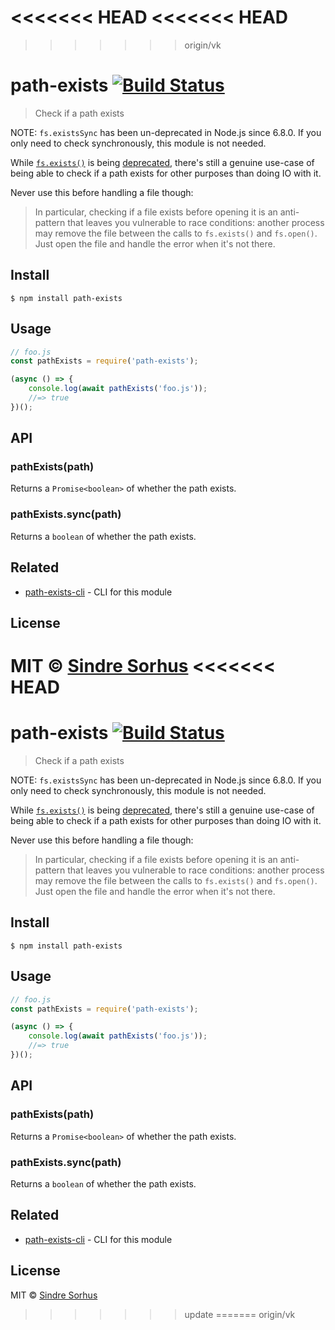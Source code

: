 <<<<<<< HEAD
<<<<<<< HEAD
=======
>>>>>>> origin/vk
# path-exists [![Build Status](https://travis-ci.org/sindresorhus/path-exists.svg?branch=master)](https://travis-ci.org/sindresorhus/path-exists)

> Check if a path exists

NOTE: `fs.existsSync` has been un-deprecated in Node.js since 6.8.0. If you only need to check synchronously, this module is not needed.

While [`fs.exists()`](https://nodejs.org/api/fs.html#fs_fs_exists_path_callback) is being [deprecated](https://github.com/iojs/io.js/issues/103), there's still a genuine use-case of being able to check if a path exists for other purposes than doing IO with it.

Never use this before handling a file though:

> In particular, checking if a file exists before opening it is an anti-pattern that leaves you vulnerable to race conditions: another process may remove the file between the calls to `fs.exists()` and `fs.open()`. Just open the file and handle the error when it's not there.


## Install

```
$ npm install path-exists
```


## Usage

```js
// foo.js
const pathExists = require('path-exists');

(async () => {
	console.log(await pathExists('foo.js'));
	//=> true
})();
```


## API

### pathExists(path)

Returns a `Promise<boolean>` of whether the path exists.

### pathExists.sync(path)

Returns a `boolean` of whether the path exists.


## Related

- [path-exists-cli](https://github.com/sindresorhus/path-exists-cli) - CLI for this module


## License

MIT © [Sindre Sorhus](https://sindresorhus.com)
<<<<<<< HEAD
=======
# path-exists [![Build Status](https://travis-ci.org/sindresorhus/path-exists.svg?branch=master)](https://travis-ci.org/sindresorhus/path-exists)

> Check if a path exists

NOTE: `fs.existsSync` has been un-deprecated in Node.js since 6.8.0. If you only need to check synchronously, this module is not needed.

While [`fs.exists()`](https://nodejs.org/api/fs.html#fs_fs_exists_path_callback) is being [deprecated](https://github.com/iojs/io.js/issues/103), there's still a genuine use-case of being able to check if a path exists for other purposes than doing IO with it.

Never use this before handling a file though:

> In particular, checking if a file exists before opening it is an anti-pattern that leaves you vulnerable to race conditions: another process may remove the file between the calls to `fs.exists()` and `fs.open()`. Just open the file and handle the error when it's not there.


## Install

```
$ npm install path-exists
```


## Usage

```js
// foo.js
const pathExists = require('path-exists');

(async () => {
	console.log(await pathExists('foo.js'));
	//=> true
})();
```


## API

### pathExists(path)

Returns a `Promise<boolean>` of whether the path exists.

### pathExists.sync(path)

Returns a `boolean` of whether the path exists.


## Related

- [path-exists-cli](https://github.com/sindresorhus/path-exists-cli) - CLI for this module


## License

MIT © [Sindre Sorhus](https://sindresorhus.com)
>>>>>>> update
=======
>>>>>>> origin/vk
